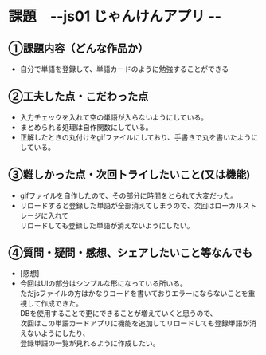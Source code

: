 # 課題　--js01 じゃんけんアプリ --

## ①課題内容（どんな作品か）
- 自分で単語を登録して、単語カードのように勉強することができる

## ②工夫した点・こだわった点
- 入力チェックを入れて空の単語が入らないようにしている。
- まとめられる処理は自作関数にしている。
- 正解したときの丸付けをgifファイルにしており、手書きで丸を書いたようにしている。

## ③難しかった点・次回トライしたいこと(又は機能)
- gifファイルを自作したので、その部分に時間をとられて大変だった。
- リロードすると登録した単語が全部消えてしまうので、次回はローカルストレージに入れて<br>リロードしても登録した単語が消えないようにしたい。

## ④質問・疑問・感想、シェアしたいこと等なんでも
- [感想]
- 今回はUIの部分はシンプルな形になっている所いる。<br>ただjsファイルの方はかなりコードを書いておりエラーにならないことを重視して作成できた。<br>DBを使用することで更にできることが増えていくと思うので、<br>次回はこの単語カードアプリに機能を追加してリロードしても登録単語が消えないようにしたり、<br>登録単語の一覧が見れるように作成したい。